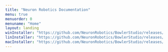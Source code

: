```yaml
---
title: "Neuron Robotics Documentation"
menu: true
menuorder: 0
menuname: "Home"
layout: landing
winInstaller: "https://github.com/NeuronRobotics/BowlerStudio/releases/download/0.2.28/Windows-BowlerStudio-0.2.28.exe"
linInstaller: "https://github.com/NeuronRobotics/BowlerStudio/releases/download/0.2.28/Ubuntu-BowlerStudio-0.2.28.deb"
macInstaller: "https://github.com/NeuronRobotics/BowlerStudio/releases/download/0.2.28/MacOSX-BowlerStudio-0.2.28.zip"
---
```


